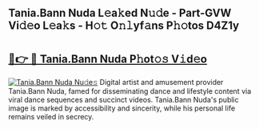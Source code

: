 ## Tania.Bann Nuda L𝚎a𝚔ed N𝚞𝚍e - Part-GVW Vi𝚍𝚎o L𝚎a𝚔s - H𝚘𝚝 O𝚗𝚕yf𝚊ns P𝚑𝚘tos D4Z1y

# <h2><a href="http://kfai1e2.oniu.top/?m=Tania.Bann+Nuda">🔗👉 🔴 Tania.Bann Nuda P𝚑ot𝚘𝚜 V𝚒d𝚎o</a></h2>

[![Tania.Bann Nuda Nu𝚍e𝚜](https://i.imgur.com/0qMVB7G.gif)](http://kfai1e2.oniu.top/?m=Tania.Bann+Nuda)
Digital artist and amusement provider Tania.Bann Nuda, famed for disseminating dance and lifestyle content via viral dance sequences and succinct videos. Tania.Bann Nuda's public image is marked by accessibility and sincerity, while his personal life remains veiled in secrecy.  
